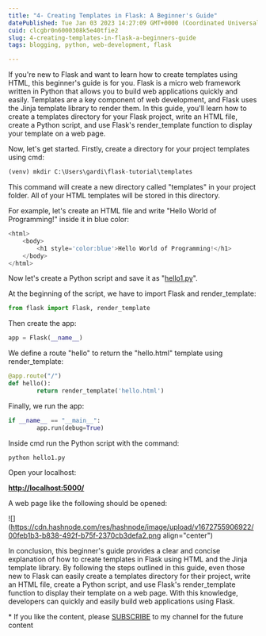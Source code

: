 ```yaml
---
title: "4- Creating Templates in Flask: A Beginner's Guide"
datePublished: Tue Jan 03 2023 14:27:09 GMT+0000 (Coordinated Universal Time)
cuid: clcgbr0n6000308k5e40tfie2
slug: 4-creating-templates-in-flask-a-beginners-guide
tags: blogging, python, web-development, flask

---
```


If you're new to Flask and want to learn how to create templates using HTML, this beginner's guide is for you. Flask is a micro web framework written in Python that allows you to build web applications quickly and easily. Templates are a key component of web development, and Flask uses the Jinja template library to render them. In this guide, you'll learn how to create a templates directory for your Flask project, write an HTML file, create a Python script, and use Flask's render\_template function to display your template on a web page.

Now, let's get started. Firstly, create a directory for your project templates using cmd:

```python
(venv) mkdir C:\Users\gardi\flask-tutorial\templates
```

This command will create a new directory called "templates" in your project folder. All of your HTML templates will be stored in this directory.

For example, let's create an HTML file and write "Hello World of Programming!" inside it in blue color:

```python
<html>
    <body>
        <h1 style='color:blue'>Hello World of Programming!</h1>
    </body>
</html>
```

Now let's create a Python script and save it as "[hello1.py](http://hello1.py)".

At the beginning of the script, we have to import Flask and render\_template:

```python
from flask import Flask, render_template
```

Then create the app:

```python
app = Flask(__name__)
```

We define a route "hello" to return the "hello.html" template using render\_template:

```python
@app.route("/")
def hello():
        return render_template('hello.html')
```

Finally, we run the app:

```python
if __name__ == "__main__":
        app.run(debug=True)
```

Inside cmd run the Python script with the command:

```python
python hello1.py
```

Open your localhost:

[**http://localhost:5000/**](http://localhost:5000/)

A web page like the following should be opened:

![](https://cdn.hashnode.com/res/hashnode/image/upload/v1672755906922/00feb1b3-b838-492f-b75f-2370cb3defa2.png align="center")

In conclusion, this beginner's guide provides a clear and concise explanation of how to create templates in Flask using HTML and the Jinja template library. By following the steps outlined in this guide, even those new to Flask can easily create a templates directory for their project, write an HTML file, create a Python script, and use Flask's render\_template function to display their template on a web page. With this knowledge, developers can quickly and easily build web applications using Flask.

\* If you like the content, please [SUBSCRIBE](https://www.youtube.com/channel/UCpbWlHEqBSnJb6i4UemXQpA?sub_confirmation=1) to my channel for the future content